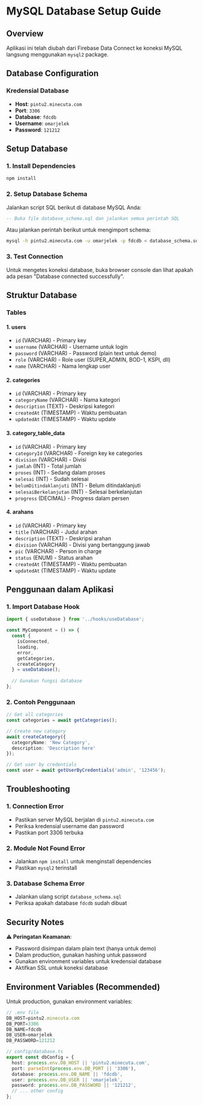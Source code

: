 # MySQL Database Setup Guide

## Overview
Aplikasi ini telah diubah dari Firebase Data Connect ke koneksi MySQL langsung menggunakan `mysql2` package.

## Database Configuration

### Kredensial Database
- **Host**: `pintu2.minecuta.com`
- **Port**: `3306`
- **Database**: `fdcdb`
- **Username**: `omarjelek`
- **Password**: `121212`

## Setup Database

### 1. Install Dependencies
```bash
npm install
```

### 2. Setup Database Schema
Jalankan script SQL berikut di database MySQL Anda:

```sql
-- Buka file database_schema.sql dan jalankan semua perintah SQL
```

Atau jalankan perintah berikut untuk mengimport schema:
```bash
mysql -h pintu2.minecuta.com -u omarjelek -p fdcdb < database_schema.sql
```

### 3. Test Connection
Untuk mengetes koneksi database, buka browser console dan lihat apakah ada pesan "Database connected successfully".

## Struktur Database

### Tables

#### 1. users
- `id` (VARCHAR) - Primary key
- `username` (VARCHAR) - Username untuk login
- `password` (VARCHAR) - Password (plain text untuk demo)
- `role` (VARCHAR) - Role user (SUPER_ADMIN, BOD-1, KSPI, dll)
- `name` (VARCHAR) - Nama lengkap user

#### 2. categories
- `id` (VARCHAR) - Primary key
- `categoryName` (VARCHAR) - Nama kategori
- `description` (TEXT) - Deskripsi kategori
- `createdAt` (TIMESTAMP) - Waktu pembuatan
- `updatedAt` (TIMESTAMP) - Waktu update

#### 3. category_table_data
- `id` (VARCHAR) - Primary key
- `categoryId` (VARCHAR) - Foreign key ke categories
- `division` (VARCHAR) - Divisi
- `jumlah` (INT) - Total jumlah
- `proses` (INT) - Sedang dalam proses
- `selesai` (INT) - Sudah selesai
- `belumDitindaklanjuti` (INT) - Belum ditindaklanjuti
- `selesaiBerkelanjutan` (INT) - Selesai berkelanjutan
- `progress` (DECIMAL) - Progress dalam persen

#### 4. arahans
- `id` (VARCHAR) - Primary key
- `title` (VARCHAR) - Judul arahan
- `description` (TEXT) - Deskripsi arahan
- `division` (VARCHAR) - Divisi yang bertanggung jawab
- `pic` (VARCHAR) - Person in charge
- `status` (ENUM) - Status arahan
- `createdAt` (TIMESTAMP) - Waktu pembuatan
- `updatedAt` (TIMESTAMP) - Waktu update

## Penggunaan dalam Aplikasi

### 1. Import Database Hook
```typescript
import { useDatabase } from '../hooks/useDatabase';

const MyComponent = () => {
  const { 
    isConnected, 
    loading, 
    error, 
    getCategories, 
    createCategory 
  } = useDatabase();
  
  // Gunakan fungsi database
};
```

### 2. Contoh Penggunaan
```typescript
// Get all categories
const categories = await getCategories();

// Create new category
await createCategory({
  categoryName: 'New Category',
  description: 'Description here'
});

// Get user by credentials
const user = await getUserByCredentials('admin', '123456');
```

## Troubleshooting

### 1. Connection Error
- Pastikan server MySQL berjalan di `pintu2.minecuta.com`
- Periksa kredensial username dan password
- Pastikan port 3306 terbuka

### 2. Module Not Found Error
- Jalankan `npm install` untuk menginstall dependencies
- Pastikan `mysql2` terinstall

### 3. Database Schema Error
- Jalankan ulang script `database_schema.sql`
- Periksa apakah database `fdcdb` sudah dibuat

## Security Notes

⚠️ **Peringatan Keamanan**:
- Password disimpan dalam plain text (hanya untuk demo)
- Dalam production, gunakan hashing untuk password
- Gunakan environment variables untuk kredensial database
- Aktifkan SSL untuk koneksi database

## Environment Variables (Recommended)

Untuk production, gunakan environment variables:

```typescript
// .env file
DB_HOST=pintu2.minecuta.com
DB_PORT=3306
DB_NAME=fdcdb
DB_USER=omarjelek
DB_PASSWORD=121212
```

```typescript
// config/database.ts
export const dbConfig = {
  host: process.env.DB_HOST || 'pintu2.minecuta.com',
  port: parseInt(process.env.DB_PORT || '3306'),
  database: process.env.DB_NAME || 'fdcdb',
  user: process.env.DB_USER || 'omarjelek',
  password: process.env.DB_PASSWORD || '121212',
  // ... other config
};
``` 